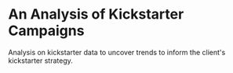# An Analysis of Kickstarter Campaigns
Analysis on kickstarter data to uncover trends to inform the client's kickstarter strategy.

